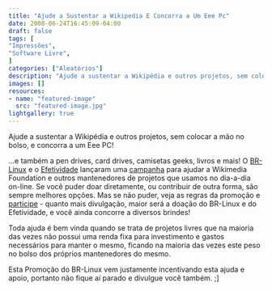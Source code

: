 ```yaml
---
title: "Ajude a Sustentar a Wikipedia E Concorra a Um Eee Pc"
date: 2008-06-24T16:45:09-04:00
draft: false
tags: [
"Impressões",
"Software Livre",
]
categories: ["Aleatórios"]
description: "Ajude a sustentar a Wikipédia e outros projetos, sem colocar a mão no bolso, e concorra a um Eee PC!"
images: []
resources:
- name: "featured-image"
  src: "featured-image.jpg"
lightgallery: true
---
```

Ajude a sustentar a Wikipédia e outros projetos, sem colocar a mão no bolso, e concorra a um Eee PC!

<!--more-->

…e também a pen drives, card drives, camisetas geeks, livros e mais! O [BR-Linux](https://br-linux.org/) e o [Efetividade](https://efetividade.net/) lançaram uma [campanha](https://br-linux.org/2008/campanha-wikipedia/) para ajudar a Wikimedia Foundation e outros mantenedores de projetos que usamos no dia-a-dia on-line. Se você puder doar diretamente, ou contribuir de outra forma, são sempre melhores opções. Mas se não puder, veja as regras da promoção e [participe](https://br-linux.org/2008/campanha-wikipedia/) - quanto mais divulgação, maior será a doação do BR-Linux e do Efetividade, e você ainda concorre a diversos brindes!

Toda ajuda é bem vinda quando se trata de projetos livres que na maioria das vezes não possui uma renda fixa para investimento e gastos necessários para manter o mesmo, ficando na maioria das vezes este peso no bolso dos próprios mantenedores do mesmo.

Esta Promoção do BR-Linux vem justamente incentivando esta ajuda e apoio, portanto não fique aí parado e divulgue você também. ;]
